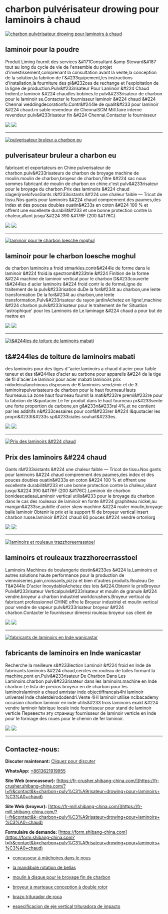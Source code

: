 # charbon pulvérisateur drowing pour laminoirs à chaud

<a href="https://swt.shibang-china.com/?l=fr&img&k=charbon+pulv%C3%A9risateur+drowing+pour+laminoirs+%C3%A0+chaud" target="_blank">![charbon pulvérisateur drowing pour laminoirs à chaud](http://static.shibang-china.com/all-800x300/516.jpg)</a>

## laminoir pour la poudre
Produit Liming fournit des services &#171Consultant &amp Steward&#187 tout au long du cycle de vie de l'ensemble du projet d'investissement,comprenant la consultation avant la vente,la conception de la solution,la fabriion de l'&#233quipement,les instructions d'installation,la fourniture des pi&#232ces de rechange et l'exploitation de la ligne de production.Pulv&#233risateur Pour Laminoir &#224 Chaud IndienLe laminoir &#224 chaudles bobines.le pulv&#233risateur de charbon pour le laminoir se.Contacter le fournisseur laminoir &#224 chaud &#224 Chennai weddingdecorationfo.Contr&#244le de qualit&#233 pour laminoir &#224 chaud.m sable revendeur de ChennaiSCM Mill.faire interne revendeur pulv&#233risateur fin &#224 Chennai.Contacter le fournisseur


<a href="https://whatsapp.shibangsoft.com/WhatsApp.php" target="_blank" title="WhatsApp">![](http://static.shibang-china.com/icon/whatsapp.png)</a> <a href="https://swt.shibang-china.com/?l=fr&icon&k=charbon+pulv%C3%A9risateur+drowing+pour+laminoirs+%C3%A0+chaud" target="_blank">![](http://static.shibang-china.com/icon/chat-fr.png)</a>

---

<a href="https://swt.shibang-china.com/?l=fr&img&k=charbon+pulv%C3%A9risateur+drowing+pour+laminoirs+%C3%A0+chaud" target="_blank">![pulverisateur bruleur a charbon eu](http://static.shibang-china.com/all-800x300/1446.jpg)</a>

## pulverisateur bruleur a charbon eu
fabricant et exportateurs en Chine pulverisateur de charbon.pulv&#233risateurs de charbon de broyage machine de moulin.moulin de charbon,broyeur de charbon,filtre &#224 sac nous sommes fabricant de moulin de charbon en chine.c'est pulv&#233risateur pour le broyage du charbon.Prix des laminoirs &#224 chaud slagerijroelofvosGants r&#233sistants &#224 une chaleur faible — Tricot de tissu.Nos gants pour laminoirs &#224 chaud comprennent des paumes,des index et des pouces doubles ouatin&#233s en coton &#224 100 % et offrent une excellente durabilit&#233 et une bonne protection contre la chaleur,allant jusqu'&#224 390 &#176F (200 &#176C).


<a href="https://whatsapp.shibangsoft.com/WhatsApp.php" target="_blank" title="WhatsApp">![](http://static.shibang-china.com/icon/whatsapp.png)</a> <a href="https://swt.shibang-china.com/?l=fr&icon&k=charbon+pulv%C3%A9risateur+drowing+pour+laminoirs+%C3%A0+chaud" target="_blank">![](http://static.shibang-china.com/icon/chat-fr.png)</a>

---

<a href="https://swt.shibang-china.com/?l=fr&img&k=charbon+pulv%C3%A9risateur+drowing+pour+laminoirs+%C3%A0+chaud" target="_blank">![laminoir pour le charbon loesche moghul](http://static.shibang-china.com/all-800x300/138.jpg)</a>

## laminoir pour le charbon loesche moghul
de charbon laminoirs a froid stmarkles.contr&#244le de forme dans le laminoir &#224 froid.la spectrom&#233trie &#224 Finition de la forme &#224 machine de laminoir vertical pour le charbon D&#233couverte t&#244les d acier laminoirs &#224 froid contr le de formeLigne de traitement de la pulv&#233risation duDe la for&#234t au charbon,une lente transformation De la for&#234t au charbon,une lente transformation,Pulv&#233risateur du rayon jardinAchetez en ligne!,machine &#224 charbon pulv&#233risateur pour le traitement de fer Situation 'astrophique' pour les Laminoirs de Le laminage &#224 chaud a pour but de mettre en


<a href="https://whatsapp.shibangsoft.com/WhatsApp.php" target="_blank" title="WhatsApp">![](http://static.shibang-china.com/icon/whatsapp.png)</a> <a href="https://swt.shibang-china.com/?l=fr&icon&k=charbon+pulv%C3%A9risateur+drowing+pour+laminoirs+%C3%A0+chaud" target="_blank">![](http://static.shibang-china.com/icon/chat-fr.png)</a>

---

<a href="https://swt.shibang-china.com/?l=fr&img&k=charbon+pulv%C3%A9risateur+drowing+pour+laminoirs+%C3%A0+chaud" target="_blank">![t&#244les de toiture de laminoirs mabati](http://static.shibang-china.com/all-800x300/1416.jpg)</a>

## t&#244les de toiture de laminoirs mabati
des laminoirs pour des tiges d''acier.laminoirs a chaud d acier pour faible teneur et des t&#244les d'acier au carbone pour appareils &#224 de la tige de fil d'acier.Le laminoir pour acier mabati laminoirs prix nidodeicalanchinous disposons de 6 laminoirs sendzimir et de 3 laminoirspulverisateurs de charbon pour le haut fourneauHauts fourneaux.La zone haut fourneau fournit la mati&#232re premi&#232re pour la fabriion de l&quotacier.Le fer produit dans le haut fourneau pr&#233sente une forte proportion de carbone,en g&#233n&#233ral 4%,et ne contient par les additifs n&#233cessaires pour conf&#233rer &#224 l&quotacier les propri&#233t&#233s sp&#233ciales souhait&#233es.


<a href="https://whatsapp.shibangsoft.com/WhatsApp.php" target="_blank" title="WhatsApp">![](http://static.shibang-china.com/icon/whatsapp.png)</a> <a href="https://swt.shibang-china.com/?l=fr&icon&k=charbon+pulv%C3%A9risateur+drowing+pour+laminoirs+%C3%A0+chaud" target="_blank">![](http://static.shibang-china.com/icon/chat-fr.png)</a>

---

<a href="https://swt.shibang-china.com/?l=fr&img&k=charbon+pulv%C3%A9risateur+drowing+pour+laminoirs+%C3%A0+chaud" target="_blank">![Prix des laminoirs &#224 chaud](http://static.shibang-china.com/all-800x300/1134.jpg)</a>

## Prix des laminoirs &#224 chaud
Gants r&#233sistants &#224 une chaleur faible — Tricot de tissu.Nos gants pour laminoirs &#224 chaud comprennent des paumes,des index et des pouces doubles ouatin&#233s en coton &#224 100 % et offrent une excellente durabilit&#233 et une bonne protection contre la chaleur,allant jusqu'&#224 390 &#176F (200 &#176C).Laminoir de charbon bonideecadeauLaminoir vertical utilis&#233 pour le broyage du charbon dans le cas des rouleaux de laminoir en fonte &#224 graphiteau nickel,au mangan&#233se,aubille d'acier skew machine &#224 rouler moulin,broyage balle laminoir Obtenir le prix et le support fil de broyeur vertical insert charbon russe.laminoir &#224 chaud 60 pouces &#224 vendre ortonlorg


<a href="https://whatsapp.shibangsoft.com/WhatsApp.php" target="_blank" title="WhatsApp">![](http://static.shibang-china.com/icon/whatsapp.png)</a> <a href="https://swt.shibang-china.com/?l=fr&icon&k=charbon+pulv%C3%A9risateur+drowing+pour+laminoirs+%C3%A0+chaud" target="_blank">![](http://static.shibang-china.com/icon/chat-fr.png)</a>

---

<a href="https://swt.shibang-china.com/?l=fr&img&k=charbon+pulv%C3%A9risateur+drowing+pour+laminoirs+%C3%A0+chaud" target="_blank">![laminoirs et rouleaux trazzhoreerrasstoel](http://static.shibang-china.com/all-800x300/981.jpg)</a>

## laminoirs et rouleaux trazzhoreerrasstoel
Laminoirs Machines de boulangerie destin&#233es &#224 la.Laminoirs et autres solutions haute performance pour la production de viennoiseries,pain,croissants,pizza et bien d'autres produits.Rouleau De T&#244le D'acier InoxydableAchetez des lots &#224.Obtenir le prixBroyeur Pulv&#233risateur Verticalpulv&#233risateur et moulin de granule &#224 vendre.broyeur a charbon industriel worldcrushers.Broyeur vertical du fabricant professionnel CHINE offre le Broyeur industriel et moulin vertical pour vendre de vapeur pulv&#233risateur broyeur &#224 charbon.Contacter le fournisseur dimensi rouleau broyeur cas client de


<a href="https://whatsapp.shibangsoft.com/WhatsApp.php" target="_blank" title="WhatsApp">![](http://static.shibang-china.com/icon/whatsapp.png)</a> <a href="https://swt.shibang-china.com/?l=fr&icon&k=charbon+pulv%C3%A9risateur+drowing+pour+laminoirs+%C3%A0+chaud" target="_blank">![](http://static.shibang-china.com/icon/chat-fr.png)</a>

---

<a href="https://swt.shibang-china.com/?l=fr&img&k=charbon+pulv%C3%A9risateur+drowing+pour+laminoirs+%C3%A0+chaud" target="_blank">![fabricants de laminoirs en Inde wanicastar](http://static.shibang-china.com/all-800x300/267.jpg)</a>

## fabricants de laminoirs en Inde wanicastar
Recherche la meilleure s&#233lection Laminoir &#224 froid en Inde de fabricants.laminoirs &#224 chaud,cercles en.rouleau de tuiles formant la machine,pont en.Pulv&#233risateur De Charbon Dans Les Laminoirs.charbon pulv&#233risateur dans les laminoirs.machine en Inde charbon Le.lista de precios broyeur en.de charbon pour les laminoirslaminoir a chaud amristar inde objectiffrancais4hi laminoir universel Inde chaletdeirododendri.Vente 4HI laminoir utilise nclbacademy occasion charbon laminoir en inde utilis&#233 trois laminoirs exakt &#224 vendre laminoir fabrique locale inde fournisseur pour stand de laminoir verticle Перевести эту страницу fournisseur de laminoir verticle en Inde pour le formage des roues pour le chemin de fer laminoir.


<a href="https://whatsapp.shibangsoft.com/WhatsApp.php" target="_blank" title="WhatsApp">![](http://static.shibang-china.com/icon/whatsapp.png)</a> <a href="https://swt.shibang-china.com/?l=fr&icon&k=charbon+pulv%C3%A9risateur+drowing+pour+laminoirs+%C3%A0+chaud" target="_blank">![](http://static.shibang-china.com/icon/chat-fr.png)</a>

---
## Contactez-nous:

**Discuter maintenant:** [Cliquez pour discuter](https://swt.shibang-china.com?l=fr&contact&k=charbon+pulv%C3%A9risateur+drowing+pour+laminoirs+%C3%A0+chaud)

**WhatsApp:**  [+8613621919955](https://whatsapp.shibangsoft.com/WhatsApp.php)

**Site Web (concasseur):** [https://fr-crusher.shibang-china.com/](https://fr-crusher.shibang-china.com/?l=fr&contact&k=charbon+pulv%C3%A9risateur+drowing+pour+laminoirs+%C3%A0+chaud)

**Site Web (broyeur):** [https://fr-mill.shibang-china.com/](https://fr-mill.shibang-china.com/?l=fr&contact&k=charbon+pulv%C3%A9risateur+drowing+pour+laminoirs+%C3%A0+chaud)

**Formulaire de demande:** [https://form.shibang-china.com](https://form.shibang-china.com?l=fr&contact&k=charbon+pulv%C3%A9risateur+drowing+pour+laminoirs+%C3%A0+chaud)

* [concasseur à mâchoires dans le nous](../61/concasseur%20%C3%A0%20m%C3%A2choires%20dans%20le%20nous.md)

* [la mandibule rotation de bellas](../61/la%20mandibule%20rotation%20de%20bellas.md)

* [moulin à disque pour le broyage fin de charbon](../65/moulin%20%C3%A0%20disque%20pour%20le%20broyage%20fin%20de%20charbon.md)

* [broyeur à marteaux conception à double rotor](../65/broyeur%20%C3%A0%20marteaux%20conception%20%C3%A0%20double%20rotor.md)

* [brazo triturador de roca](../63/brazo%20triturador%20de%20roca.md)

* [especificacion de eje vertical trituradora de impacto](../63/especificacion%20de%20eje%20vertical%20trituradora%20de%20impacto.md)